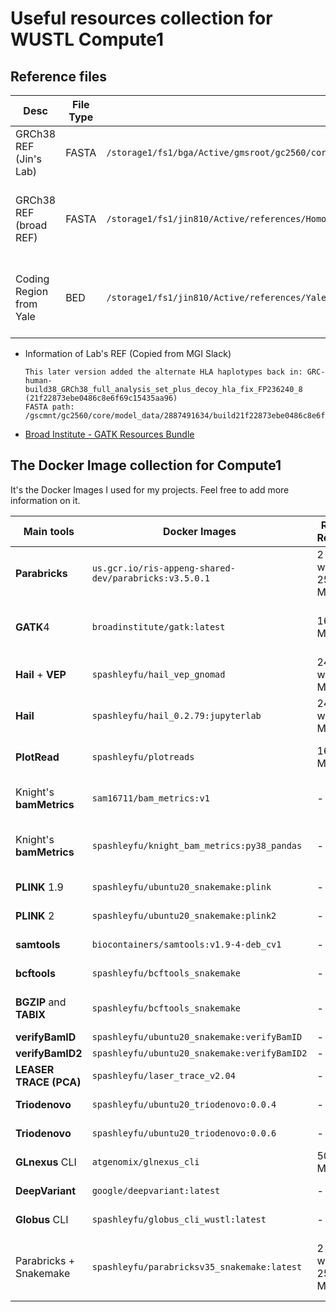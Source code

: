 # Useful resources collection for WUSTL Compute1

## Reference files

| Desc | File Type | Path | Details |
| ---- | --------- | ---- | ------- |
| GRCh38 REF (Jin's Lab) | FASTA | `/storage1/fs1/bga/Active/gmsroot/gc2560/core/model_data/2887491634/build21f22873ebe0486c8e6f69c15435aa96/all_sequences.fa` | All WGS projects in Jin's Lab |
| GRCh38 REF (broad REF) | FASTA | `/storage1/fs1/jin810/Active/references/Homo_sapiens_assembly38.fasta` | For UDN's bam files and gnomAD v3 |
| Coding Region from Yale | BED | `/storage1/fs1/jin810/Active/references/Yale_knightlab/knightlab_genomes_hs38DH_bed_files/hg38_coding_padded15_Sep2020.bed` | for extracting coding regions from WGS |

* Information of Lab's REF (Copied from MGI Slack)

  ```
  This later version added the alternate HLA haplotypes back in: GRC-human-build38_GRCh38_full_analysis_set_plus_decoy_hla_fix_FP236240_8 (21f22873ebe0486c8e6f69c15435aa96)
  FASTA path: /gscmnt/gc2560/core/model_data/2887491634/build21f22873ebe0486c8e6f69c15435aa96/all_sequences.fa
  ```

* [Broad Institute - GATK Resources Bundle](https://gatk.broadinstitute.org/hc/en-us/articles/360035890811-Resource-bundle)

## The Docker Image collection for Compute1

It's the Docker Images I used for my projects. Feel free to add more information on it.

| Main tools | Docker Images | Required Resources | dockerhub | Image size | Detail/Note |
| ---------- | ------------- | ------------------ | --------- | ---------- | ----------- |
| **Parabricks** | `us.gcr.io/ris-appeng-shared-dev/parabricks:v3.5.0.1` | 2 GPU with 256GB MEM | - | 3.78 GB | v3.5.0.1, [RIS doc](https://docs.ris.wustl.edu/doc/compute/recipes/tools/parabricks-quickstart.html) |
| **GATK**4 | `broadinstitute/gatk:latest` | 16GB MEM | [broadinstitute/gatk](https://hub.docker.com/r/broadinstitute/gatk/) | 1.64 GB | GATK 4.x and Picard, September 16, 2021 latest version is v4.2.2.0 |
| **Hail** + **VEP** | `spashleyfu/hail_vep_gnomad` | 24 CPU with 96GB MEM | [spashleyfu/hail_vep_gnomad](https://hub.docker.com/repository/docker/spashleyfu/hail_vep_gnomad) | 5.34GB | Hail with VEP and JupyterLab, bgzip |
| **Hail** | `spashleyfu/hail_0.2.79:jupyterlab` | 24 CPU with 96GB MEM | [spashleyfu/hail_0.2.79](https://hub.docker.com/repository/docker/spashleyfu/hail_0.2.79) | 2.01GB | Hail 0.2.79, JupyterLab, bgzip |
| **PlotRead** | `spashleyfu/plotreads` | 16GB MEM | [spashleyfu/plotreads](https://hub.docker.com/repository/docker/spashleyfu/plotreads) | 1.02 GB | plotRead with Python 2.7 && conda 4.8.4 && samtools 1.11 |
| Knight's **bamMetrics** | `sam16711/bam_metrics:v1` | - | [sam16711/bam_metrics](https://hub.docker.com/r/sam16711/bam_metrics) | 113.43 MB | Python 2.7; Suit for run bamMetrics alone |
| Knight's **bamMetrics** | `spashleyfu/knight_bam_metrics:py38_pandas` | - | [spashleyfu/knight_bam_metrics](https://hub.docker.com/r/spashleyfu/knight_bam_metrics) | 229.49 MB | with Python 3.8 and Pandas; Suit for running [mergeBamMetrics.py](https://github.com/jinlab-washu/Jin-lab.manual/blob/master/quality_control_analyses/create_bamMetrics.md#mergebammetricspy) |
| **PLINK** 1.9 | `spashleyfu/ubuntu20_snakemake:plink` | - | [spashleyfu/ubuntu20_snakemake](https://hub.docker.com/repository/docker/spashleyfu/ubuntu20_snakemake) | 991.89 MB | PLINK 1.9 with Sankemake |
| **PLINK** 2 | `spashleyfu/ubuntu20_snakemake:plink2` | - | [spashleyfu/ubuntu20_snakemake](https://hub.docker.com/repository/docker/spashleyfu/ubuntu20_snakemake) | 1014.88 MB | PLINK 2.0 with Sankemake |
| **samtools** | `biocontainers/samtools:v1.9-4-deb_cv1` | - | [biocontainers/samtools](https://hub.docker.com/r/biocontainers/samtools) | 244.41 MB | v1.9 |
| **bcftools** | `spashleyfu/bcftools_snakemake` | - | [spashleyfu/bcftools_snakemake](https://hub.docker.com/repository/docker/spashleyfu/bcftools_snakemake) | 928.23 MB | bcftools 1.12 with Sankemake |
| **BGZIP** and **TABIX** | `spashleyfu/bcftools_snakemake` | - | [spashleyfu/bcftools_snakemake](https://hub.docker.com/repository/docker/spashleyfu/bcftools_snakemake) | 928.23 MB | bgzip and tzbix v1.12 with Sankemake |
| **verifyBamID** | `spashleyfu/ubuntu20_snakemake:verifyBamID` | - | [spashleyfu/ubuntu20_snakemake](https://hub.docker.com/repository/docker/spashleyfu/bcftools_snakemake) | 1.19 GB | |
| **verifyBamID2** | `spashleyfu/ubuntu20_snakemake:verifyBamID2` | - | [spashleyfu/ubuntu20_snakemake](https://hub.docker.com/repository/docker/spashleyfu/ubuntu20_snakemake) | 1.01 GB | |
| **LEASER TRACE (PCA)** | `spashleyfu/laser_trace_v2.04` | - | [spashleyfu/laser_trace_v2.04](https://hub.docker.com/repository/docker/spashleyfu/laser_trace_v2.04) | 492.42 MB | [LASER server](https://laser.sph.umich.edu/index.html#!) |
| **Triodenovo** | `spashleyfu/ubuntu20_triodenovo:0.0.4` | - | [spashleyfu/ubuntu20_triodenovo](https://hub.docker.com/repository/docker/spashleyfu/ubuntu20_triodenovo) | 174.39 MB | Triodenovo v0.0.4 |
| **Triodenovo** | `spashleyfu/ubuntu20_triodenovo:0.0.6` | - | [spashleyfu/ubuntu20_triodenovo](https://hub.docker.com/repository/docker/spashleyfu/ubuntu20_triodenovo) | 172.88 MB | Triodenovo v0.0.6 |
| **GLnexus** CLI | `atgenomix/glnexus_cli` | 500GB+ MEM | [atgenomix/glnexus_cli](https://hub.docker.com/r/atgenomix/glnexus_cli) | 107.51 MB | |
| **DeepVariant** | `google/deepvariant:latest` | - | [google/deepvariant](https://hub.docker.com/r/google/deepvariant) | 3.28 GB | Sep 16, 2021 latest version is v1.2.0 |
| **Globus** CLI | `spashleyfu/globus_cli_wustl:latest` | - | [spashleyfu/globus_cli_wustl](https://hub.docker.com/repository/docker/spashleyfu/globus_cli_wustl) | 260.74 MB | For Transfering files |
| Parabricks + Snakemake | `spashleyfu/parabricksv35_snakemake:latest` | 2 GPU with 256GB MEM | - | 7.05 GB | Parabricks v3.5.0.1 + Snakemake v6.6.0, For snakemake use only, Detail see [RIS doc](https://docs.ris.wustl.edu/doc/compute/recipes/tools/parabricks-quickstart.html) |

